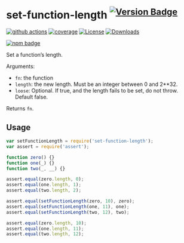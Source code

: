 # set-function-length <sup>[![Version Badge][npm-version-svg]][package-url]</sup>

[![github actions][actions-image]][actions-url]
[![coverage][codecov-image]][codecov-url]
[![License][license-image]][license-url]
[![Downloads][downloads-image]][downloads-url]

[![npm badge][npm-badge-png]][package-url]

Set a function’s length.

Arguments:
 - `fn`: the function
 - `length`: the new length. Must be an integer between 0 and 2**32.
 - `loose`: Optional. If true, and the length fails to be set, do not throw. Default false.

Returns `fn`.

## Usage

```javascript
var setFunctionLength = require('set-function-length');
var assert = require('assert');

function zero() {}
function one(_) {}
function two(_, __) {}

assert.equal(zero.length, 0);
assert.equal(one.length, 1);
assert.equal(two.length, 2);

assert.equal(setFunctionLength(zero, 10), zero);
assert.equal(setFunctionLength(one, 11), one);
assert.equal(setFunctionLength(two, 12), two);

assert.equal(zero.length, 10);
assert.equal(one.length, 11);
assert.equal(two.length, 12);
```

[package-url]: https://npmjs.org/package/set-function-length
[npm-version-svg]: https://versionbadg.es/ljharb/set-function-length.svg
[deps-svg]: https://david-dm.org/ljharb/set-function-length.svg
[deps-url]: https://david-dm.org/ljharb/set-function-length
[dev-deps-svg]: https://david-dm.org/ljharb/set-function-length/dev-status.svg
[dev-deps-url]: https://david-dm.org/ljharb/set-function-length#info=devDependencies
[npm-badge-png]: https://nodei.co/npm/set-function-length.png?downloads=true&stars=true
[license-image]: https://img.shields.io/npm/l/set-function-length.svg
[license-url]: LICENSE
[downloads-image]: https://img.shields.io/npm/dm/set-function-length.svg
[downloads-url]: https://npm-stat.com/charts.html?package=set-function-length
[codecov-image]: https://codecov.io/gh/ljharb/set-function-length/branch/main/graphs/badge.svg
[codecov-url]: https://app.codecov.io/gh/ljharb/set-function-length/
[actions-image]: https://img.shields.io/endpoint?url=https://github-actions-badge-u3jn4tfpocch.runkit.sh/ljharb/set-function-length
[actions-url]: https://github.com/ljharb/set-function-length/actions